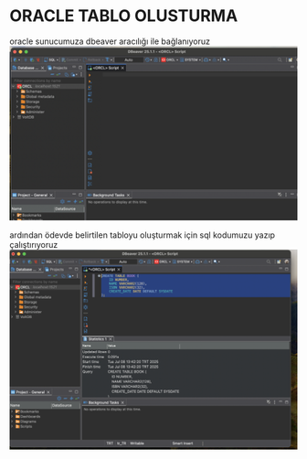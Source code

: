 # ORACLE TABLO OLUSTURMA

oracle sunucumuza dbeaver aracılığı ile bağlanıyoruz
![dbeaver](/homework12/dbeaverBaglanti.png)

ardından ödevde belirtilen tabloyu oluşturmak için sql kodumuzu yazıp çalıştırıyoruz
![dbeaver](/homework12/tabloOlustur.png)